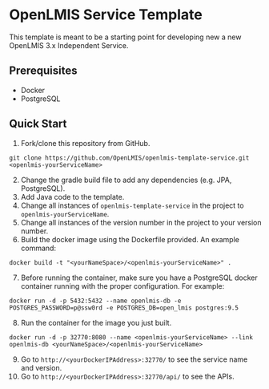 # OpenLMIS Service Template
This template is meant to be a starting point for developing new a new OpenLMIS 3.x Independent Service.

## Prerequisites
* Docker
* PostgreSQL

## Quick Start
1. Fork/clone this repository from GitHub.

 ```
 git clone https://github.com/OpenLMIS/openlmis-template-service.git <openlmis-yourServiceName>
 ```
2. Change the gradle build file to add any dependencies (e.g. JPA, PostgreSQL).
3. Add Java code to the template.
4. Change all instances of `openlmis-template-service` in the project to `openlmis-yourServiceName`.
5. Change all instances of the version number in the project to your version number.
6. Build the docker image using the Dockerfile provided. An example command:

 ```
 docker build -t "<yourNameSpace>/<openlmis-yourServiceName>" .
 ```

7. Before running the container, make sure you have a PostgreSQL docker container running with the proper configuration. For example:

 ```
 docker run -d -p 5432:5432 --name openlmis-db -e POSTGRES_PASSWORD=p@ssw0rd -e POSTGRES_DB=open_lmis postgres:9.5
 ```

8. Run the container for the image you just built.

 ```
 docker run -d -p 32770:8080 --name <openlmis-yourServiceName> --link openlmis-db <yourNameSpace>/<openlmis-yourServiceName>
 ```

9. Go to `http://<yourDockerIPAddress>:32770/` to see the service name and version.
10. Go to `http://<yourDockerIPAddress>:32770/api/` to see the APIs.
